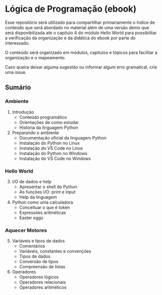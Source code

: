 # Lógica de Programação (ebook)

Esse repositório será utilizado para compartilhar primariamente o índice de conteúdo que será abordado no material além de uma versão demo que será disponibilizada até o capítulo 4 do módulo Hello World para possibilitar a verificação da organização e da didática do ebook por parte do interessado.

O conteúdo será organizado em módulos, capítulos e tópicos para facilitar a organização e o mapeamento.

Caso queira deixar alguma sugestão ou informar algum erro gramatical, crie uma issue.

## Sumário
### Ambiente
1. Introdução
    - Conteúdo programático
    - Orientações de como estudar
    - História da linguagem Python
2. Preparando o ambiente
    - Documentação oficial da linguagem Python
    - Instalação do Python no Linux
    - Instalação do VS Code no Linux
    - Instalação do Python no Windows
    - Instalação do VS Code no Windows
### Hello World
3. I/O de dados e help
    - Apresentar o shell do Python
    - As funções I/O: print e input
    - Help da linguagem
4. Python como uma calculadora
    - Conceituar o que é token
    - Expressões aritméticas
    - Easter eggs
### Aquecer Motores
5. Variáveis e tipos de dados
    - Comentários
    - Variáveis, constantes e convenções
    - Tipos de dados
    - Conversão de tipos
    - Compreensão de listas
6. Operadores
    - Operadores lógicos
    - Operadores relacionais
    - Operadores aritméticos
